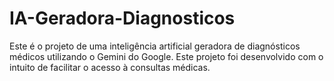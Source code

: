 # IA-Geradora-Diagnosticos
Este é o projeto de uma inteligência artificial geradora de diagnósticos médicos utilizando o Gemini do Google. Este projeto foi desenvolvido com o intuito de facilitar o acesso à consultas médicas.
